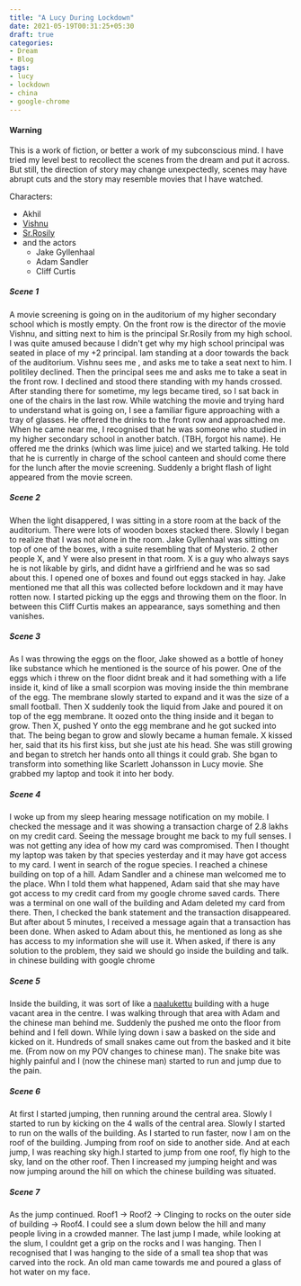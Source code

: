 ```yaml
---
title: "A Lucy During Lockdown"
date: 2021-05-19T00:31:25+05:30
draft: true
categories:
- Dream
- Blog
tags:
- lucy
- lockdown
- china
- google-chrome
---
```


#### Warning
This is a work of fiction, or better a work of my subconscious mind. I have tried my level best to recollect the scenes from the dream and put it across. But still, the direction of story may change unexpectedly, scenes may have abrupt cuts and the story may resemble movies that I have watched.

Characters:
- Akhil
- [Vishnu](https://www.facebook.com/vishnu.thampan.5) 
- [Sr.Rosily](https://www.alphonsaschoolaruvithura.com/alphonsa-school-management.php)
- and the actors
	- Jake Gyllenhaal
	- Adam Sandler
	- Cliff Curtis

##### Scene 1
A movie screening is going on in the auditorium of my higher secondary school which is mostly empty. On the front row is the director of the movie Vishnu, and sitting next to him is the principal Sr.Rosily from my high school. I was quite amused because I didn't get why my high school principal was seated in place of my +2 principal. Iam standing at a door towards the back of the auditorium. Vishnu sees me , and asks me to take a seat next to him. I politiley declined. Then the principal sees me and asks me to take a seat in the front row. I declined and stood there standing with my hands crossed. After standing there for sometime, my legs became tired, so I sat back in one of the chairs in the last row. While watching the movie and trying hard to understand what is going on, I see a familiar figure approaching with a tray of glasses. He offered the drinks to the front row and approached me. When he came near me, I recognised that he was someone who studied in my higher secondary school in another batch. (TBH, forgot his name). He offered me the drinks (which was lime juice) and we started talking. He told that he is currently in charge of the school canteen and should come there for the lunch after the movie screening. Suddenly a bright flash of light appeared from the movie screen.


##### Scene 2
When the light disappered, I was sitting in a store room at the back of the auditorium. There were lots of wooden boxes stacked there. Slowly I began to realize that I was not alone in the room. Jake Gyllenhaal was sitting on top of one of the boxes, with a suite resembling that of Mysterio. 2 other people X, and Y were also present in that room. X is a guy who always says he is not likable by girls, and didnt have a girlfriend and he was so sad about this. I opened one of boxes and found out eggs stacked in hay. Jake mentioned me that all this was collected before lockdown and it may have rotten now. I started picking up the eggs and throwing them on the floor. In between this Cliff Curtis makes an appearance, says something and then vanishes. 


##### Scene 3
As I was throwing the eggs on the floor, Jake showed as a bottle of honey like substance which he mentioned is the source of his power. One of the eggs which i threw on the floor didnt break and it had something with a life inside it, kind of like a small scorpion was moving inside the thin membrane of the egg. The membrane slowly started to expand and it was the size of a small football. Then X suddenly took the liquid from Jake and poured it on top of the egg membrane. It oozed onto the thing inside and it began to grow. Then X, pushed Y onto the egg membrane and he got sucked into that. The being began to grow and slowly became a human female. X kissed her, said that its his first kiss, but she just ate his head. She was still growing and began to stretch her hands onto all things it could grab. She bgan to transform into something like Scarlett Johansson in Lucy movie. She grabbed my laptop and took it into her body.


##### Scene 4
I woke up from my sleep hearing message notification on my mobile. I checked the message and it was showing a transaction charge of 2.8 lakhs on my credit card. Seeing the message brought me back to my full senses. I was not getting any idea of how my card was compromised. Then I thought my laptop was taken by that species yesterday and it may have got access to my card. I went in search of the rogue species. I reached a chinese building on top of a hill. Adam Sandler and a chinese man welcomed me to the place. Whn I told them what happened, Adam said that she may have got access to my credit card from my google chrome saved cards. There was a terminal on one wall of the building and Adam deleted my card from there. Then, I checked the bank statement and the transaction disappeared. But after about 5 minutes, I received a message again that a transaction has been done. When asked to Adam about this, he mentioned as long as she has access to my information she will use it. When asked, if there is any solution to the problem, they said we should go inside the building and talk.
in chinese building with google chrome

##### Scene 5
Inside the building, it was sort of like a [naalukettu](https://en.wikipedia.org/wiki/N%C4%81lukettu) building with a huge vacant area in the centre. I was walking through that area with Adam and the chinese man behind me. Suddenly the pushed me onto the floor from behind and I fell down. While lying down i saw a basked on the side and kicked on it. Hundreds of small snakes came out from the basked and it bite me. (From now on my POV changes to chinese man). The snake bite was highly painful and I (now the chinese man) started to run and jump due to the pain.

##### Scene 6
At first I started jumping, then running around the central area. Slowly I started to run by kicking on the 4 walls of the central area. Slowly I started to run on the walls of the building. As I started to run faster, now I am on the roof of the building. Jumping from roof on side to another side. And at each jump, I was reaching sky high.I started to jump from one roof, fly high to the sky, land on the other roof. Then I increased my jumping height and was now jumping around the hill on which the chinese building was situated.


##### Scene 7
As the jump continued. Roof1 -> Roof2 -> Clinging to rocks on the outer side of building -> Roof4. I could see a slum down below the hill and many people living in a crowded manner. The last jump I made, while looking at the slum, I couldnt get a grip on the rocks and I was hanging. Then I recognised that I was hanging to the side of a small tea shop that was carved into the rock. An old man came towards me and poured a glass of hot water on my face. 
